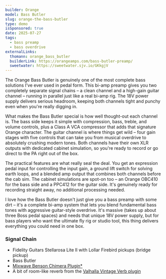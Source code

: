 ```yaml
---
builder: Orange
model: Bass Butler
slug: orange-the-bass-butler
type: demo
isSponsored: true
date: 2025-07-27
tags:
  - bass preamp
  - bass overdrive
externalLinks:
  thomann: orange_bass_butler
  builderLink: https://orangeamps.com/bass-butler-preamp/
  sweetwater: https://sweetwater.sjv.io/GKkgjV
---
```


The Orange Bass Butler is genuinely one of the most complete bass solutions I've ever used in pedal form. This bi-amp preamp gives you two completely separate signal chains – a clean channel and a high-gain guitar channel – running in parallel just like a real bi-amp rig. The 18V power supply delivers serious headroom, keeping both channels tight and punchy even when you're really digging in.

What makes the Bass Butler special is how well thought-out each channel is. The bass side keeps it simple with compression, bass, treble, and volume controls, plus a Class A VCA compressor that adds that signature Orange character. The guitar channel is where things get wild – four gain stages with five controls that can take you from musical overdrive to absolutely crushing modern tones. Both channels have their own XLR outputs with dedicated cabinet simulation, so you're ready to record or go direct to the PA right out of the box.

The practical features are what really seal the deal. You get an expression pedal input for controlling the input gain, a ground lift switch for solving earth loops, and a blended amp output that combines both channels before the cab sim. The cabinet simulations are spot-on too – an Orange OBC410 for the bass side and a PPC412 for the guitar side. It's genuinely ready for recording straight away, no additional processing needed.

I love how the Bass Butler doesn't just give you a bass preamp with some dirt – it's a complete bi-amp system that lets you blend fundamental bass tones with aggressive guitar-style overdrive. It's massive (takes up about three Boss pedal spaces) and needs that unique 18V power supply, but for bass players who want the ultimate fly rig or studio tool, this thing delivers everything you could need in one box.

### Signal Chain

- Fidelity Guitars Stellarosa Lite II with Lollar Firebird pickups (bridge pickup)
- Bass Butler
- [Mixwave Benson Chimera Plugin*](https://sweetwater.sjv.io/B0N2PL)
- A bit of room-like reverb from the [Valhalla Vintage Verb plugin](https://valhalladsp.com/shop/reverb/valhalla-vintage-verb/)
